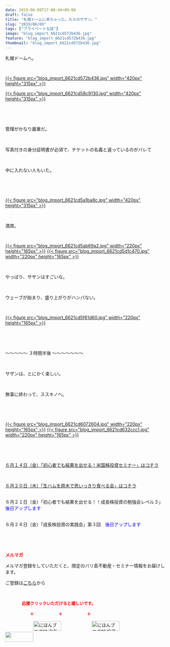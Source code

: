 ```yaml
---
date: 2019-06-09T17:00:44+09:00
draft: false
title: "札幌ドームに来ちゃった。久々のサザン。"
slug: "2019/06/09"
tags: ["プライベートな話"]
image: "blog_import_6621cd572b436.jpg"
feature: "blog_import_6621cd572b436.jpg"
thumbnail: "blog_import_6621cd572b436.jpg"
---
```

<p>札幌ドームへ。</p><p> </p><p><a href="blog_import_6621cd572b436.jpg">{{< figure src="blog_import_6621cd572b436.jpg" width="420px" height="315px" >}}</a></p><p><a href="blog_import_6621cd58c9130.jpg">{{< figure src="blog_import_6621cd58c9130.jpg" width="420px" height="315px" >}}</a></p><p> </p><p> </p><p>管理がかなり厳重だ。</p><p> </p><p>写真付きの身分証明書が必須で、チケットの名義と違っているのがバレて</p><p> </p><p>中に入れない人もいた。</p><p> </p><p> </p><p><a href="blog_import_6621cd5a1ba8c.jpg">{{< figure src="blog_import_6621cd5a1ba8c.jpg" width="420px" height="315px" >}}</a></p><p> </p><p>満席。</p><p> </p><p><a href="blog_import_6621cd5ab69a2.jpg">{{< figure src="blog_import_6621cd5ab69a2.jpg" width="220px" height="165px" >}}</a> <a href="blog_import_6621cd5d1c470.jpg">{{< figure src="blog_import_6621cd5d1c470.jpg" width="220px" height="165px" >}}</a></p><p> </p><p>やっばり、サザンはすごいな。</p><p> </p><p>ウェーブが始まり、盛り上がりがハンパない。</p><p> </p><p><a href="blog_import_6621cd5f61d60.jpg">{{< figure src="blog_import_6621cd5f61d60.jpg" width="220px" height="165px" >}}</a></p><p> </p><p> </p><p>〜〜〜〜〜 ３時間半後 〜〜〜〜〜〜〜</p><p> </p><p>サザンは、とにかく楽しい。</p><p> </p><p>無事に終わって、ススキノへ。</p><p> </p><p> </p><p><a href="blog_import_6621cd6072604.jpg">{{< figure src="blog_import_6621cd6072604.jpg" width="220px" height="165px" >}}</a> <a href="blog_import_6621cd632ccc1.jpg">{{< figure src="blog_import_6621cd632ccc1.jpg" width="220px" height="165px" >}}</a></p><p> </p><p> </p><p><a href="entry-12465538260.html" target="_blank">６月１４日（金）「初心者でも結果を出せる！米国株投資セミナー」はコチラ</a></p><p> </p><p><a href="entry-12467937290.html" target="_blank">６月２０日（木）「生ハムを原木で思いっきり食べる会」はコチラ</a></p><p><br/>６月２１日（金）「初心者でも結果を出せる！！成長株投資の勉強会レベル３」<span style="color: rgb(0, 0, 255);">後日アップします</span></p><p><br/>６月２８日（金）「成長株投資の実践会」第３回　<span style="color: rgb(0, 0, 255);">後日アップします</span></p><p> </p><p> </p><p><span style="font-weight: bold;"><span style="color: rgb(255, 0, 0);">メルマガ</span></span></p><p>メルマガ登録をしていただくと、限定のバリ島不動産・セミナー情報をお届けします。</p><p>ご登録は<a href="f9eeVI" target="_blank">こちら</a>から</p><p style="text-align: center;"> </p><p><font color="#ff0000" size="2"><strong>　　　　応援クリックいただけると嬉しいです。</strong></font></p><p><font color="#ff0000" size="2"><strong>　　　　　　↓　　　　　　↓　　　　　　↓</strong></font></p><p><a href="ranking.html?p_cid=01260127" id="&amp;blogmura_banner"><img alt="にほんブログ村 海外生活ブログ バリ島情報へ" border="0" height="31" src="data:image/svg+xml;charset=utf-8,%3Csvg%20xmlns%3D%22http%3A%2F%2Fwww.w3.org%2F2000%2Fsvg%22%20title%3D%22Placeholder%20for%20Images%22%20role%3D%22presentation%22%20viewBox%3D%220%200%2088%2031%22%20%2F%3E" width="88" data-src="//overseas.blogmura.com/bali/img/bali88_31.gif" style="aspect-ratio: auto 88 / 31;"/><noscript><img alt="にほんブログ村 海外生活ブログ バリ島情報へ" border="0" height="31" src="//overseas.blogmura.com/bali/img/bali88_31.gif" width="88"></noscript></a>  <a href="ranking.html?p_cid=01260127" id="&amp;blogmura_banner"><img alt="にほんブログ村 投資ブログ 不動産投資へ" border="0" height="31" src="data:image/svg+xml;charset=utf-8,%3Csvg%20xmlns%3D%22http%3A%2F%2Fwww.w3.org%2F2000%2Fsvg%22%20title%3D%22Placeholder%20for%20Images%22%20role%3D%22presentation%22%20viewBox%3D%220%200%2088%2031%22%20%2F%3E" width="88" data-src="//investment.blogmura.com/hudousantoushi/img/hudousantoushi88_31.gif" style="aspect-ratio: auto 88 / 31;"/><noscript><img alt="にほんブログ村 投資ブログ 不動産投資へ" border="0" height="31" src="//investment.blogmura.com/hudousantoushi/img/hudousantoushi88_31.gif" width="88"></noscript></a> <a href="link.php?1804582" title="人気ブログランキングへ"><img border="0" height="31" src="data:image/svg+xml;charset=utf-8,%3Csvg%20xmlns%3D%22http%3A%2F%2Fwww.w3.org%2F2000%2Fsvg%22%20title%3D%22Placeholder%20for%20Images%22%20role%3D%22presentation%22%20viewBox%3D%220%200%2088%2031%22%20%2F%3E" width="88" data-src="https://blog.with2.net/img/banner/banner_22.gif" style="aspect-ratio: auto 88 / 31;"/><noscript><img border="0" height="31" src="https://blog.with2.net/img/banner/banner_22.gif" width="88"></noscript></a></p>

